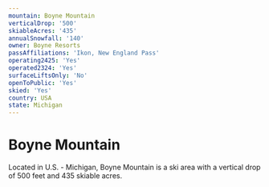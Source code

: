 ```yaml
---
mountain: Boyne Mountain
verticalDrop: '500'
skiableAcres: '435'
annualSnowfall: '140'
owner: Boyne Resorts
passAffiliations: 'Ikon, New England Pass'
operating2425: 'Yes'
operated2324: 'Yes'
surfaceLiftsOnly: 'No'
openToPublic: 'Yes'
skied: 'Yes'
country: USA
state: Michigan
---
```


# Boyne Mountain

Located in U.S. - Michigan, Boyne Mountain is a ski area with a vertical drop of 500 feet and 435 skiable acres.
